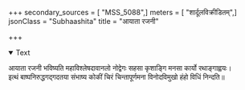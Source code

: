 +++
secondary_sources = [ "MSS_5088",]
meters = [ "शार्दूलविक्रीडितम्",]
jsonClass = "Subhaashita"
title = "आयाता रजनी"

+++

<details open><summary>Text</summary>

आयाता रजनी भविष्यति महाविश्लेषदावानलो नोद्वेगः सहसा कृशाङ्गि मनसा कार्यो रथाङ्गाह्वयः।  
इत्थं बाष्पनिरुद्धगद्गदतया संभाष्य कोकीं चिरं चिन्तापूर्णमना विनोदविमुखो हंहो विधिं निन्दति॥
</details>
